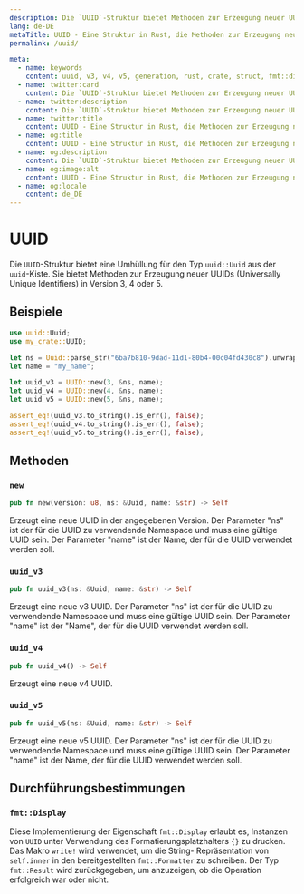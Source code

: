 ```yaml
---
description: Die `UUID`-Struktur bietet Methoden zur Erzeugung neuer UUIDs (Universally Unique Identifiers) in Version 3, 4 oder 5
lang: de-DE
metaTitle: UUID - Eine Struktur in Rust, die Methoden zur Erzeugung neuer UUIDs (Universally Unique Identifiers) in Version 3, 4 oder 5 bereitstellt.
permalink: /uuid/

meta:
  - name: keywords
    content: uuid, v3, v4, v5, generation, rust, crate, struct, fmt::display trait, universell eindeutiger Bezeichner, eindeutiger Bezeichner, Version 3, Version 4, Version 5, uuid generation, uuid struct, uuid crate, display trait, rust uuid, uuid version
  - name: twitter:card
    content: Die `UUID`-Struktur bietet Methoden zur Erzeugung neuer UUIDs (Universally Unique Identifiers) in Version 3, 4 oder 5
  - name: twitter:description
    content: Die `UUID`-Struktur bietet Methoden zur Erzeugung neuer UUIDs (Universally Unique Identifiers) in Version 3, 4 oder 5
  - name: twitter:title
    content: UUID - Eine Struktur in Rust, die Methoden zur Erzeugung neuer UUIDs (Universally Unique Identifiers) in Version 3, 4 oder 5 bereitstellt.
  - name: og:title
    content: UUID - Eine Struktur in Rust, die Methoden zur Erzeugung neuer UUIDs (Universally Unique Identifiers) in Version 3, 4 oder 5 bereitstellt.
  - name: og:description
    content: Die `UUID`-Struktur bietet Methoden zur Erzeugung neuer UUIDs (Universally Unique Identifiers) in Version 3, 4 oder 5
  - name: og:image:alt
    content: UUID - Eine Struktur in Rust, die Methoden zur Erzeugung neuer UUIDs (Universally Unique Identifiers) in Version 3, 4 oder 5 bereitstellt.
  - name: og:locale
    content: de_DE
---
```


# UUID

Die `UUID`-Struktur bietet eine Umhüllung für den Typ `uuid::Uuid` aus
der `uuid`-Kiste. Sie bietet Methoden zur Erzeugung neuer UUIDs
(Universally Unique Identifiers) in Version 3, 4 oder 5.

## Beispiele

```rust
use uuid::Uuid;
use my_crate::UUID;

let ns = Uuid::parse_str("6ba7b810-9dad-11d1-80b4-00c04fd430c8").unwrap();
let name = "my_name";

let uuid_v3 = UUID::new(3, &ns, name);
let uuid_v4 = UUID::new(4, &ns, name);
let uuid_v5 = UUID::new(5, &ns, name);

assert_eq!(uuid_v3.to_string().is_err(), false);
assert_eq!(uuid_v4.to_string().is_err(), false);
assert_eq!(uuid_v5.to_string().is_err(), false);
```

## Methoden

### `new`

```rust
pub fn new(version: u8, ns: &Uuid, name: &str) -> Self
```

Erzeugt eine neue UUID in der angegebenen Version. Der Parameter "ns"
ist der für die UUID zu verwendende Namespace und muss eine gültige UUID
sein. Der Parameter "name" ist der Name, der für die UUID verwendet
werden soll.

### `uuid_v3`

```rust
pub fn uuid_v3(ns: &Uuid, name: &str) -> Self
```

Erzeugt eine neue v3 UUID. Der Parameter "ns" ist der für die UUID zu
verwendende Namespace und muss eine gültige UUID sein. Der Parameter
"name" ist der "Name", der für die UUID verwendet werden soll.

### `uuid_v4`

```rust
pub fn uuid_v4() -> Self
```

Erzeugt eine neue v4 UUID.

### `uuid_v5`

```rust
pub fn uuid_v5(ns: &Uuid, name: &str) -> Self
```

Erzeugt eine neue v5 UUID. Der Parameter "ns" ist der für die UUID zu
verwendende Namespace und muss eine gültige UUID sein. Der Parameter
"name" ist der Name, der für die UUID verwendet werden soll.

## Durchführungsbestimmungen

### `fmt::Display`

Diese Implementierung der Eigenschaft `fmt::Display` erlaubt es,
Instanzen von `UUID` unter Verwendung des Formatierungsplatzhalters `{}`
zu drucken. Das Makro `write!` wird verwendet, um die String-
Repräsentation von `self.inner` in den bereitgestellten `fmt::Formatter`
zu schreiben. Der Typ `fmt::Result` wird zurückgegeben, um anzuzeigen,
ob die Operation erfolgreich war oder nicht.
